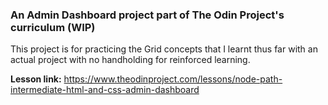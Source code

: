 ### An Admin Dashboard project part of The Odin Project's curriculum (WIP)
 
This project is for practicing the Grid concepts that I learnt thus far with an actual project
with no handholding for reinforced learning.

**Lesson link:** https://www.theodinproject.com/lessons/node-path-intermediate-html-and-css-admin-dashboard
